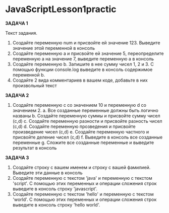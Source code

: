 # JavaScriptLesson1practic
**ЗАДАЧА 1**

Текст задания. 

1. Создайте переменную num и присвойте ей значение 123. Выведите значение этой переменной в консоль
2. Создайте переменную а и присвойте ей значение 5, переопределите переменную а на значение 7, выведите переменную а в консоль
3. Создайте переменную b. Запишите в нее сумму чисел 1, 2 и 3. С помощью функции console.log выведите в консоль содержимое переменной b.
4. Создайте 2 вида комментариев в вашем коде, добавьте в них произвольный текст

**ЗАДАЧА 2**
1. Создайте переменную c со значением 10 и переменную d со значением 2. 
a.  Все созданные переменные должны быть логично названы
b.  Создайте переменную суммы и присвойте сумму чисел (c,d)
c.  Создайте переменную разности и присвойте разность чисел (c,d)
d.  Создайте переменную прозведения и присвойте произведение чисел (c,d)
e.  Создайте переменную частного и присвойте деление чисел (c,d)
f.  Выведите в консоль все созданные переменные
g.  Сложите все созданные переменные и выведите результат в консоль

**ЗАДАЧА 3**

1. Создайте строку с вашем именем и строку с вашей фамилией. Выведите эти данные в консоль
2. Создайте переменную с текстом 'java' и переменную с текстом 'script'. С помощью этих переменных и операции сложения строк выведите в консоль строку 'javascript'.
3. Создайте переменную с текстом 'hello' и переменную с текстом 'world'. С помощью этих переменных и операции сложения строк выведите в консоль строку 'hello world'.
